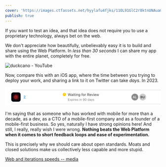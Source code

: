 ```yaml
---
cover: 'https://images.ctfassets.net/hyylafu4fjks/11OL91GlC2r8ktnUNAuamW/6b0f5722b38622fe01978912deaed38a/on.png'
publish: true
---
```

If you want to test an idea, and that idea does not require you to use a proprietary technology, always bet on the web.

We don't appreciate how beautifully, unbelievably easy it is to build and share using the Web Platform. In *less than 30 seconds* I can share my app with the entire planet, completely for free. 

![duckcano - YouTube](https://youtu.be/YJA-73QweRI)

Now, compare this with an iOS app, where the time between you trying to deploy your work, and sharing a link to it on Twitter can take *days*. In 2023.

![659](appstore-connect-waiting-for-review.png)

I'm saying that as someone who has worked with mobile for more than a decade, as a dev, as a CTO of a mobile-first company and as a founder of a mobile-first business. So yes, naturally I have strong opinions here! And still, I really, really wish I were wrong. **Nothing beats the Web Platform when it comes to short feedback loops and ease of experimentation.** 

This is precisely why we should care about open standards. Moats and closed solutions make us collectively less capable and more stupid.

[Web and iterations speeds -- media](<../Web and iterations speeds -- media>)
